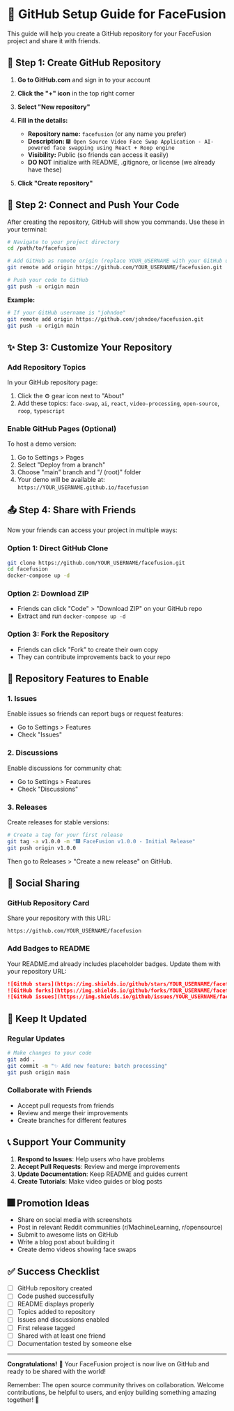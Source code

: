# 🚀 GitHub Setup Guide for FaceFusion

This guide will help you create a GitHub repository for your FaceFusion project and share it with friends.

## 📝 Step 1: Create GitHub Repository

1. **Go to GitHub.com** and sign in to your account
2. **Click the "+" icon** in the top right corner
3. **Select "New repository"**
4. **Fill in the details:**
   - **Repository name:** `facefusion` (or any name you prefer)
   - **Description:** `🎆 Open Source Video Face Swap Application - AI-powered face swapping using React + Roop engine`
   - **Visibility:** Public (so friends can access it easily)
   - **DO NOT** initialize with README, .gitignore, or license (we already have these)

5. **Click "Create repository"**

## 🔗 Step 2: Connect and Push Your Code

After creating the repository, GitHub will show you commands. Use these in your terminal:

```bash
# Navigate to your project directory
cd /path/to/facefusion

# Add GitHub as remote origin (replace YOUR_USERNAME with your GitHub username)
git remote add origin https://github.com/YOUR_USERNAME/facefusion.git

# Push your code to GitHub
git push -u origin main
```

**Example:**
```bash
# If your GitHub username is "johndoe"
git remote add origin https://github.com/johndoe/facefusion.git
git push -u origin main
```

## ✨ Step 3: Customize Your Repository

### Add Repository Topics
In your GitHub repository page:
1. Click the ⚙️ gear icon next to "About"
2. Add these topics: `face-swap`, `ai`, `react`, `video-processing`, `open-source`, `roop`, `typescript`

### Enable GitHub Pages (Optional)
To host a demo version:
1. Go to Settings > Pages
2. Select "Deploy from a branch"
3. Choose "main" branch and "/ (root)" folder
4. Your demo will be available at: `https://YOUR_USERNAME.github.io/facefusion`

## 📤 Step 4: Share with Friends

Now your friends can access your project in multiple ways:

### Option 1: Direct GitHub Clone
```bash
git clone https://github.com/YOUR_USERNAME/facefusion.git
cd facefusion
docker-compose up -d
```

### Option 2: Download ZIP
- Friends can click "Code" > "Download ZIP" on your GitHub repo
- Extract and run `docker-compose up -d`

### Option 3: Fork the Repository
- Friends can click "Fork" to create their own copy
- They can contribute improvements back to your repo

## 🎯 Repository Features to Enable

### 1. Issues
Enable issues so friends can report bugs or request features:
- Go to Settings > Features
- Check "Issues"

### 2. Discussions
Enable discussions for community chat:
- Go to Settings > Features  
- Check "Discussions"

### 3. Releases
Create releases for stable versions:
```bash
# Create a tag for your first release
git tag -a v1.0.0 -m "🎆 FaceFusion v1.0.0 - Initial Release"
git push origin v1.0.0
```

Then go to Releases > "Create a new release" on GitHub.

## 📱 Social Sharing

### GitHub Repository Card
Share your repository with this URL:
```
https://github.com/YOUR_USERNAME/facefusion
```

### Add Badges to README
Your README.md already includes placeholder badges. Update them with your repository URL:

```markdown
![GitHub stars](https://img.shields.io/github/stars/YOUR_USERNAME/facefusion?style=social)
![GitHub forks](https://img.shields.io/github/forks/YOUR_USERNAME/facefusion?style=social)
![GitHub issues](https://img.shields.io/github/issues/YOUR_USERNAME/facefusion)
```

## 🔄 Keep It Updated

### Regular Updates
```bash
# Make changes to your code
git add .
git commit -m "✨ Add new feature: batch processing"
git push origin main
```

### Collaborate with Friends
- Accept pull requests from friends
- Review and merge their improvements
- Create branches for different features

## 📞 Support Your Community

1. **Respond to Issues**: Help users who have problems
2. **Accept Pull Requests**: Review and merge improvements
3. **Update Documentation**: Keep README and guides current
4. **Create Tutorials**: Make video guides or blog posts

## 🎆 Promotion Ideas

- Share on social media with screenshots
- Post in relevant Reddit communities (r/MachineLearning, r/opensource)
- Submit to awesome lists on GitHub
- Write a blog post about building it
- Create demo videos showing face swaps

## ✅ Success Checklist

- [ ] GitHub repository created
- [ ] Code pushed successfully
- [ ] README displays properly
- [ ] Topics added to repository
- [ ] Issues and discussions enabled
- [ ] First release tagged
- [ ] Shared with at least one friend
- [ ] Documentation tested by someone else

---

**Congratulations!** 🎉 Your FaceFusion project is now live on GitHub and ready to be shared with the world!

Remember: The open source community thrives on collaboration. Welcome contributions, be helpful to users, and enjoy building something amazing together! 🚀
